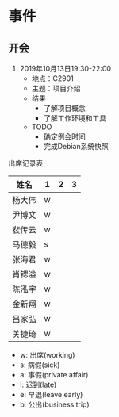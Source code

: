 # 事件 

## 开会

1. 2019年10月13日19:30-22:00
   + 地点：C2901
   + 主题：项目介绍
   + 结果
     - 了解项目概念
     - 了解工作环境和工具
   + TODO
     - 确定例会时间
     - 完成Debian系统快照

出席记录表

| 姓名   | 1 | 2 | 3 |
|--------|---|---|---|
| 杨大伟 | w |   |   |
| 尹博文 | w |   |   |
| 裴传云 | w |   |   |
| 马德毅 | s |   |   |
| 张海君 | w |   |   |
| 肖锶溢 | w |   |   |
| 陈泓宇 | w |   |   |
| 金新翔 | w |   |   |
| 吕家弘 | w |   |   |
| 关捷琦 | w |   |   |

- w: 出席(working)
- s: 病假(sick)
- a: 事假(private affair)
- l: 迟到(late)
- e: 早退(leave early)
- b: 公出(business trip)
